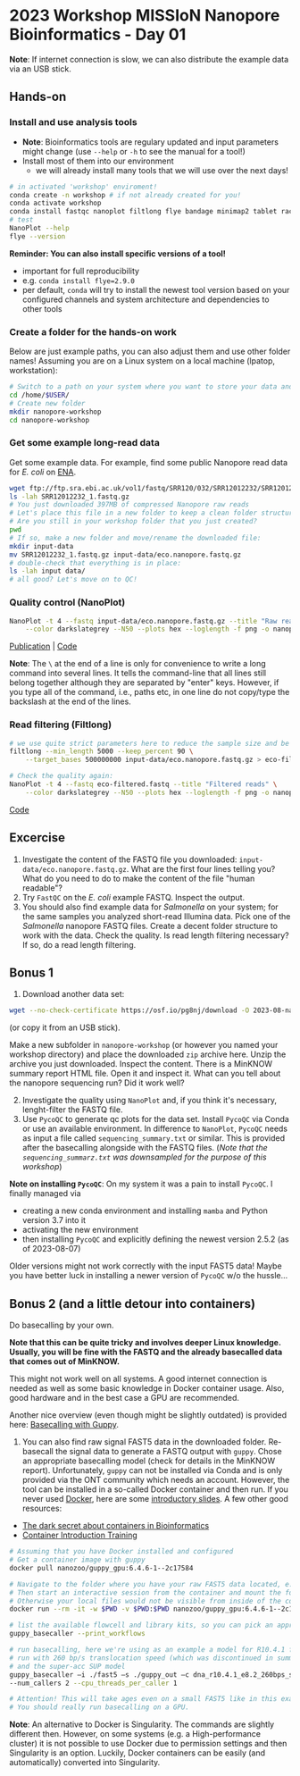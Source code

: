 # 2023 Workshop MISSIoN Nanopore Bioinformatics - Day 01

**Note**: If internet connection is slow, we can also distribute the example data via an USB stick. 

## Hands-on

### Install and use analysis tools

* **Note**: Bioinformatics tools are regulary updated and input parameters might change (use `--help` or `-h` to see the manual for a tool!)
* Install most of them into our environment
    * we will already install many tools that we will use over the next days!

```bash
# in activated 'workshop' enviroment!
conda create -n workshop # if not already created for you! 
conda activate workshop
conda install fastqc nanoplot filtlong flye bandage minimap2 tablet racon samtools igv
# test
NanoPlot --help
flye --version
```

__Reminder: You can also install specific versions of a tool!__
* important for full reproducibility
* e.g. `conda install flye=2.9.0`
* per default, `conda` will try to install the newest tool version based on your configured channels and system architecture and dependencies to other tools

### Create a folder for the hands-on work

Below are just example paths, you can also adjust them and use other folder names! Assuming you are on a Linux system on a local machine (lpatop, workstation):

```bash
# Switch to a path on your system where you want to store your data and results
cd /home/$USER/
# Create new folder
mkdir nanopore-workshop
cd nanopore-workshop
```

### Get some example long-read data 

Get some example data. For example, find some public Nanopore read data for _E. coli_ on  [ENA](https://www.ebi.ac.uk/ena/browser/view/SRR12012232).

```bash
wget ftp://ftp.sra.ebi.ac.uk/vol1/fastq/SRR120/032/SRR12012232/SRR12012232_1.fastq.gz
ls -lah SRR12012232_1.fastq.gz
# You just downloaded 397MB of compressed Nanopore raw reads
# Let's place this file in a new folder to keep a clean folder structure
# Are you still in your workshop folder that you just created? 
pwd
# If so, make a new folder and move/rename the downloaded file:
mkdir input-data
mv SRR12012232_1.fastq.gz input-data/eco.nanopore.fastq.gz
# double-check that everything is in place:
ls -lah input data/
# all good? Let's move on to QC!
```

### Quality control (NanoPlot)

```bash
NanoPlot -t 4 --fastq input-data/eco.nanopore.fastq.gz --title "Raw reads" \
    --color darkslategrey --N50 --plots hex --loglength -f png -o nanoplot/raw 
```
[Publication](https://academic.oup.com/bioinformatics/advance-article/doi/10.1093/bioinformatics/bty149/4934939) | [Code](https://github.com/wdecoster/NanoPlot)

**Note**: The `\` at the end of a line is only for convenience to write a long command into several lines. It tells the command-line that all lines still belong together although they are separated by "enter" keys. However, if you type all of the command, i.e., paths etc, in one line do not copy/type the backslash at the end of the lines.

### Read filtering (Filtlong)

```bash
# we use quite strict parameters here to reduce the sample size and be faster with the assembly. ATTENTION: for your "real" samples other parameters might be better
filtlong --min_length 5000 --keep_percent 90 \
    --target_bases 500000000 input-data/eco.nanopore.fastq.gz > eco-filtered.fastq

# Check the quality again:
NanoPlot -t 4 --fastq eco-filtered.fastq --title "Filtered reads" \
    --color darkslategrey --N50 --plots hex --loglength -f png -o nanoplot/clean 
```
[Code](https://github.com/rrwick/Filtlong)


## Excercise

1) Investigate the content of the FASTQ file you downloaded: `input-data/eco.nanopore.fastq.gz`. What are the first four lines telling you? What do you need to do to make the content of the file "human readable"? 
2) Try `FastQC` on the _E. coli_ example FASTQ. Inspect the output. 
2) You should also find example data for _Salmonella_ on your system; for the same samples you analyzed short-read Illumina data. Pick one of the _Salmonella_ nanopore FASTQ files. Create a decent folder structure to work with the data. Check the quality. Is read length filtering necessary? If so, do a read length filtering. 

## Bonus 1

1) Download another data set: 
```bash
wget --no-check-certificate https://osf.io/pg8nj/download -O 2023-08-nanopore-workshop-example-bacteria.zip
```
(or copy it from an USB stick). 

Make a new subfolder in `nanopore-workshop` (or however you named your workshop directory) and place the downloaded `zip` archive here. Unzip the archive you just downloaded. Inspect the content. There is a MinKNOW summary report HTML file. Open it and inspect it. What can you tell about the nanopore sequencing run? Did it work well? 

2) Investigate the quality using `NanoPlot` and, if you think it's necessary, lenght-filter the FASTQ file. 
3) Use `PycoQC` to generate qc plots for the data set. Install `PycoQC` via Conda or use an available environment. In difference to `NanoPlot`, `PycoQC` needs as input a file called `sequencing_summary.txt` or similar. This is provided after the basecalling alongside with the FASTQ files. (_Note that the `sequencing_summarz.txt` was downsampled for the purpose of this workshop_)

**Note on installing `PycoQC`**: On my system it was a pain to install `PycoQC`. I finally managed via 

* creating a new conda environment and installing `mamba` and Python version 3.7 into it
* activating the new environment
* then installing `PycoQC` and explicitly defining the newest version 2.5.2 (as of 2023-08-07)

Older versions might not work correctly with the input FAST5 data! Maybe you have better luck in installing a newer version of `PycoQC` w/o the hussle... 

## Bonus 2 (and a little detour into containers)

Do basecalling by your own. 

**Note that this can be quite tricky and involves deeper Linux knowledge. Usually, you will be fine with the FASTQ and the already basecalled data that comes out of MinKNOW.**

This might not work well on all systems. A good internet connection is needed as well as some basic knowledge in Docker container usage. Also, good hardware and in the best case a GPU are recommended. 

Another nice overview (even though might be slightly outdated) is provided here: [Basecalling with Guppy](https://timkahlke.github.io/LongRead_tutorials/BS_G.html).

1) You can also find raw signal FAST5 data in the downloaded folder. Re-basecall the signal data to generate a FASTQ output with `guppy`. Chose an appropriate basecalling model (check for details in the MinKNOW report). Unfortunately, `guppy` can not be installed via Conda and is only provided via the ONT community which needs an account. However, the tool can be installed in a so-called Docker container and then run. If you never used [Docker](https://www.docker.com/products/docker-desktop/), here are some [introductory slides](content/container-wms.pdf). A few other good resources:

* [The dark secret about containers in Bioinformatics](https://www.happykhan.com/posts/dark-secret-about-containers/)
* [Container Introduction Training](https://github.com/sib-swiss/containers-introduction-training)

```bash
# Assuming that you have Docker installed and configured
# Get a container image with guppy
docker pull nanozoo/guppy_gpu:6.4.6-1--2c17584

# Navigate to the folder where you have your raw FAST5 data located, e.g. in a folder called 'fast5'. 
# Then start an interactive session from the container and mount the folder you are currently in *into* the container. 
# Otherwise your local files would not be visible from inside of the container.
docker run --rm -it -w $PWD -v $PWD:$PWD nanozoo/guppy_gpu:6.4.6-1--2c17584 /bin/bash

# list the available flowcell and library kits, so you can pick an appropriate basecalling model
guppy_basecaller --print_workflows

# run basecalling, here we're using as an example a model for R10.4.1 flow cell, 
# run with 260 bp/s translocation speed (which was discontinued in summer 2023, now 400 bp/s is default) 
# and the super-acc SUP model
guppy_basecaller –i ./fast5 –s ./guppy_out –c dna_r10.4.1_e8.2_260bps_sup.cfg \
--num_callers 2 --cpu_threads_per_caller 1

# Attention! This will take ages even on a small FAST5 like in this example. You can also cancel that with "ctrl C" 
# You should really run basecalling on a GPU.  
```

**Note**: An alternative to Docker is Singularity. The commands are slightly different then. However, on some systems (e.g. a High-performance cluster) it is not possible to use Docker due to permission settings and then Singularity is an option. Luckily, Docker containers can be easily (and automatically) converted into Singularity. 